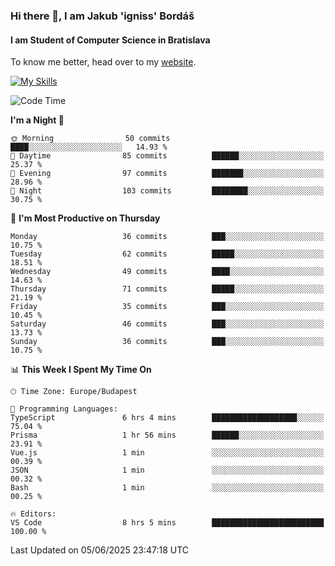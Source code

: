 ### Hi there 👋, I am Jakub 'igniss' Bordáš

#### I am Student of Computer Science in Bratislava
To know me better, head over to my [website](https://bordas.sk).

[![My Skills](https://skillicons.dev/icons?i=js,typescript,html,css,figma,svelte,vue,next,postgresql,nest,express,nodejs)](https://bordas.sk)


<!--START_SECTION:waka-->
![Code Time](http://img.shields.io/badge/Code%20Time-1%2C926%20hrs%2041%20mins-blue)

**I'm a Night 🦉** 

```text
🌞 Morning                50 commits          ████░░░░░░░░░░░░░░░░░░░░░   14.93 % 
🌆 Daytime                85 commits          ██████░░░░░░░░░░░░░░░░░░░   25.37 % 
🌃 Evening                97 commits          ███████░░░░░░░░░░░░░░░░░░   28.96 % 
🌙 Night                  103 commits         ████████░░░░░░░░░░░░░░░░░   30.75 % 
```
📅 **I'm Most Productive on Thursday** 

```text
Monday                   36 commits          ███░░░░░░░░░░░░░░░░░░░░░░   10.75 % 
Tuesday                  62 commits          █████░░░░░░░░░░░░░░░░░░░░   18.51 % 
Wednesday                49 commits          ████░░░░░░░░░░░░░░░░░░░░░   14.63 % 
Thursday                 71 commits          █████░░░░░░░░░░░░░░░░░░░░   21.19 % 
Friday                   35 commits          ███░░░░░░░░░░░░░░░░░░░░░░   10.45 % 
Saturday                 46 commits          ███░░░░░░░░░░░░░░░░░░░░░░   13.73 % 
Sunday                   36 commits          ███░░░░░░░░░░░░░░░░░░░░░░   10.75 % 
```


📊 **This Week I Spent My Time On** 

```text
🕑︎ Time Zone: Europe/Budapest

💬 Programming Languages: 
TypeScript               6 hrs 4 mins        ███████████████████░░░░░░   75.04 % 
Prisma                   1 hr 56 mins        ██████░░░░░░░░░░░░░░░░░░░   23.91 % 
Vue.js                   1 min               ░░░░░░░░░░░░░░░░░░░░░░░░░   00.39 % 
JSON                     1 min               ░░░░░░░░░░░░░░░░░░░░░░░░░   00.32 % 
Bash                     1 min               ░░░░░░░░░░░░░░░░░░░░░░░░░   00.25 % 

🔥 Editors: 
VS Code                  8 hrs 5 mins        █████████████████████████   100.00 % 
```


 Last Updated on 05/06/2025 23:47:18 UTC
<!--END_SECTION:waka-->
